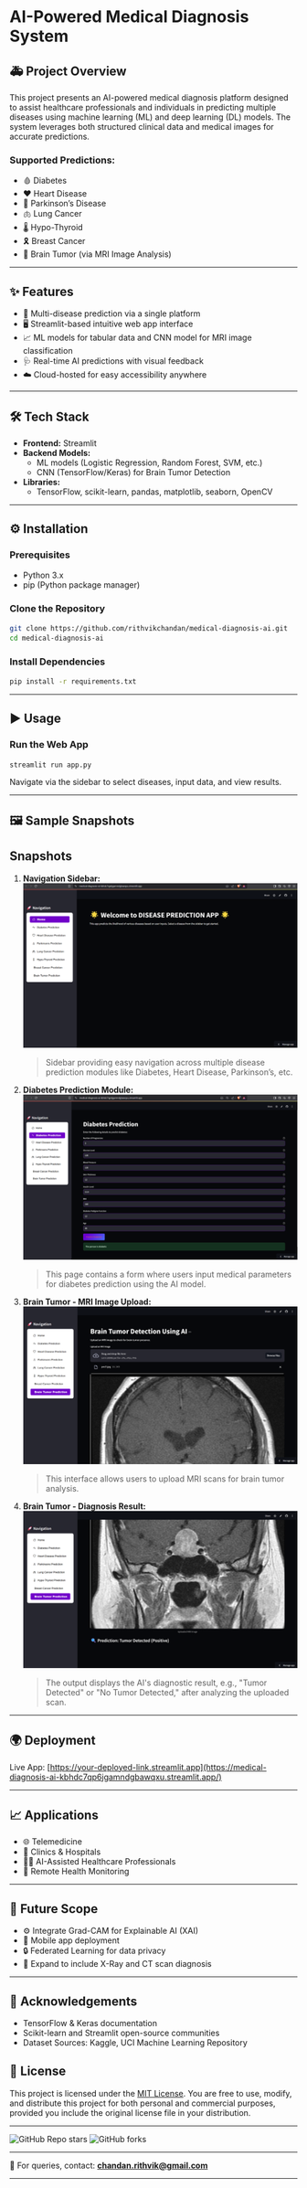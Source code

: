 # AI-Powered Medical Diagnosis System

## 🚑 Project Overview

This project presents an AI-powered medical diagnosis platform designed to assist healthcare professionals and individuals in predicting multiple diseases using machine learning (ML) and deep learning (DL) models. The system leverages both structured clinical data and medical images for accurate predictions.

### Supported Predictions:
- 🩸 Diabetes
- ❤️ Heart Disease
- 🧠 Parkinson’s Disease
- 🫁 Lung Cancer
- 🌡️ Hypo-Thyroid
- 🎗️ Breast Cancer
- 🧠 Brain Tumor (via MRI Image Analysis)

---

## ✨ Features

- 🔄 Multi-disease prediction via a single platform
- 🖥️ Streamlit-based intuitive web app interface
- 📈 ML models for tabular data and CNN model for MRI image classification
- 🩺 Real-time AI predictions with visual feedback
- ☁️ Cloud-hosted for easy accessibility anywhere

---

## 🛠️ Tech Stack

- **Frontend:** Streamlit
- **Backend Models:**
  - ML models (Logistic Regression, Random Forest, SVM, etc.)
  - CNN (TensorFlow/Keras) for Brain Tumor Detection
- **Libraries:**
  - TensorFlow, scikit-learn, pandas, matplotlib, seaborn, OpenCV

---

## ⚙️ Installation

### Prerequisites
- Python 3.x
- pip (Python package manager)

### Clone the Repository
```bash
git clone https://github.com/rithvikchandan/medical-diagnosis-ai.git
cd medical-diagnosis-ai
```

### Install Dependencies
```bash
pip install -r requirements.txt
```

---

## ▶️ Usage

### Run the Web App
```bash
streamlit run app.py
```

Navigate via the sidebar to select diseases, input data, and view results.

---

## 🖼️ Sample Snapshots
## Snapshots

1. **Navigation Sidebar:**
   ![Navigation Bar](Pictures/navigation%20bar.png)
   > Sidebar providing easy navigation across multiple disease prediction modules like Diabetes, Heart Disease, Parkinson’s, etc.

2. **Diabetes Prediction Module:**
   ![Diabetes](Pictures/diabaties.png)
   > This page contains a form where users input medical parameters for diabetes prediction using the AI model.

3. **Brain Tumor - MRI Image Upload:**
   ![Brain Tumor Input](Pictures/brain-input.png)
   > This interface allows users to upload MRI scans for brain tumor analysis.

4. **Brain Tumor - Diagnosis Result:**
   ![Brain Tumor Output](Pictures/brain-output.png)
   > The output displays the AI's diagnostic result, e.g., "Tumor Detected" or "No Tumor Detected," after analyzing the uploaded scan.

---

## 🌍 Deployment

Live App: [https://your-deployed-link.streamlit.app](https://medical-diagnosis-ai-kbhdc7qp6jgamndgbawqxu.streamlit.app/)

---

## 📈 Applications

- 🌐 Telemedicine
- 🏥 Clinics & Hospitals
- 🧑‍⚕️ AI-Assisted Healthcare Professionals
- 🏡 Remote Health Monitoring

---

## 🔮 Future Scope

- ⚙️ Integrate Grad-CAM for Explainable AI (XAI)
- 📱 Mobile app deployment
- 🔒 Federated Learning for data privacy
- 🩻 Expand to include X-Ray and CT scan diagnosis

---

## 🙌 Acknowledgements

- TensorFlow & Keras documentation
- Scikit-learn and Streamlit open-source communities
- Dataset Sources: Kaggle, UCI Machine Learning Repository

## 📜 License

This project is licensed under the [MIT License](LICENSE). You are free to use, modify, and distribute this project for both personal and commercial purposes, provided you include the original license file in your distribution.

---

![GitHub Repo stars](https://img.shields.io/github/stars/rithvikchandan/medical-diagnosis-ai?style=social)
![GitHub forks](https://img.shields.io/github/forks/rithvikchandan/medical-diagnosis-ai?style=social)

---

💬 For queries, contact: **chandan.rithvik@gmail.com**

---
